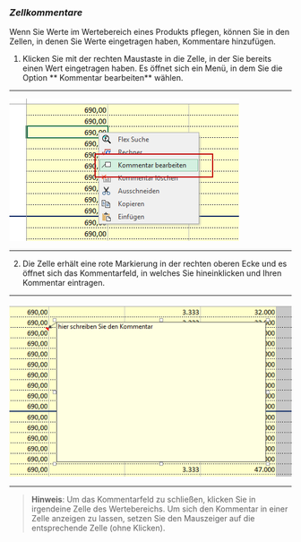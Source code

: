 ### *Zellkommentare*
Wenn Sie Werte im Wertebereich eines Produkts pflegen, können Sie in den Zellen, in denen Sie Werte eingetragen haben, Kommentare hinzufügen.

1) Klicken Sie mit der rechten Maustaste in die Zelle, in der Sie bereits einen Wert eingetragen haben. Es öffnet sich ein Menü, in dem Sie die Option ** Kommentar bearbeiten** wählen.

---
![](/assets/p52.png)

---

2) Die Zelle erhält eine rote Markierung in der rechten oberen Ecke und es öffnet sich das Kommentarfeld, in welches Sie hineinklicken und Ihren Kommentar eintragen.

---
![](/assets/p53.png)

---

> **Hinweis**: Um das Kommentarfeld zu schließen, klicken Sie in irgendeine Zelle des Wertebereichs. Um sich den Kommentar in einer Zelle anzeigen zu lassen, setzen Sie den Mauszeiger auf die entsprechende Zelle (ohne Klicken).